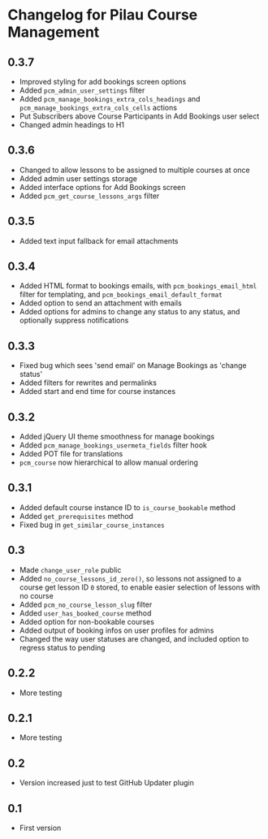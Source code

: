 # Changelog for Pilau Course Management

## 0.3.7
* Improved styling for add bookings screen options
* Added `pcm_admin_user_settings` filter
* Added `pcm_manage_bookings_extra_cols_headings` and `pcm_manage_bookings_extra_cols_cells` actions
* Put Subscribers above Course Participants in Add Bookings user select
* Changed admin headings to H1

## 0.3.6
* Changed to allow lessons to be assigned to multiple courses at once
* Added admin user settings storage
* Added interface options for Add Bookings screen
* Added `pcm_get_course_lessons_args` filter

## 0.3.5
* Added text input fallback for email attachments

## 0.3.4
* Added HTML format to bookings emails, with `pcm_bookings_email_html` filter for templating, and `pcm_bookings_email_default_format`
* Added option to send an attachment with emails
* Added options for admins to change any status to any status, and optionally suppress notifications

## 0.3.3
* Fixed bug which sees 'send email' on Manage Bookings as 'change status'
* Added filters for rewrites and permalinks
* Added start and end time for course instances

## 0.3.2
* Added jQuery UI theme smoothness for manage bookings
* Added `pcm_manage_bookings_usermeta_fields` filter hook
* Added POT file for translations
* `pcm_course` now hierarchical to allow manual ordering

## 0.3.1
* Added default course instance ID to `is_course_bookable` method
* Added `get_prerequisites` method
* Fixed bug in `get_similar_course_instances`

## 0.3
* Made `change_user_role` public
* Added `no_course_lessons_id_zero()`, so lessons not assigned to a course get lesson ID `0` stored, to enable easier selection of lessons with no course
* Added `pcm_no_course_lesson_slug` filter
* Added `user_has_booked_course` method
* Added option for non-bookable courses
* Added output of booking infos on user profiles for admins
* Changed the way user statuses are changed, and included option to regress status to pending

## 0.2.2
* More testing

## 0.2.1
* More testing

## 0.2
* Version increased just to test GitHub Updater plugin

## 0.1
* First version
